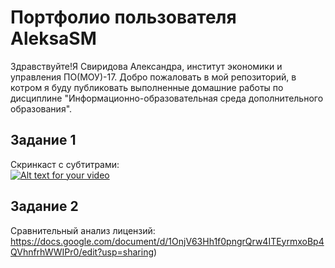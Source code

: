 # Портфолио пользователя AleksaSM

Здравствуйте!Я Свиридова Александра, институт экономики и управления ПО(МОУ)-17. Добро пожаловать в мой репозиторий, в котром я буду публиковать выполненные домашние работы по дисциплине "Информационно-образовательная среда дополнительного образования".

## Задание 1
Скринкаст с субтитрами:   
[![Alt text for your video](https://i.ytimg.com/vi/bF1hlasQCi4/3.jpg?time=1541613958379)](https://youtu.be/bF1hlasQCi4)

## Задание 2

Сравнительный анализ лицензий: https://docs.google.com/document/d/1OnjV63Hh1f0pngrQrw4ITEyrmxoBp4QVhnfrhWWIPr0/edit?usp=sharing)
